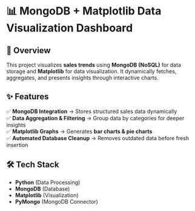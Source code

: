 # 📊 MongoDB + Matplotlib Data Visualization Dashboard

## 🚀 Overview
This project visualizes **sales trends** using **MongoDB (NoSQL)** for data storage and **Matplotlib** for data visualization. It dynamically fetches, aggregates, and presents insights through interactive charts.

## ✨ Features
✅ **MongoDB Integration** → Stores structured sales data dynamically  
✅ **Data Aggregation & Filtering** → Group data by categories for deeper insights  
✅ **Matplotlib Graphs** → Generates **bar charts & pie charts**  
✅ **Automated Database Cleanup** → Removes outdated data before fresh insertion  

## 🛠 Tech Stack
- **Python** (Data Processing)
- **MongoDB** (Database)
- **Matplotlib** (Visualization)
- **PyMongo** (MongoDB Connector)



